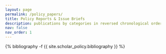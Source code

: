 ```yaml
---
layout: page
permalink: /policy_papers/
title: Policy Reports & Issue Briefs
description: publications by categories in reversed chronological order. generated by jekyll-scholar.
nav: false
nav_order: 1
---
```

<!-- _pages/policy_papers.md -->
<div class="policy_papers">

{% bibliography -f {{ site.scholar_policy.bibliography }} %}

</div>

